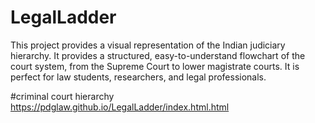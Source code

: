 # LegalLadder
This project provides a visual representation of the Indian judiciary hierarchy. It provides a structured, easy-to-understand flowchart of the court system, from the Supreme Court to lower magistrate courts. It is perfect for law students, researchers, and legal professionals.

#criminal court hierarchy
https://pdglaw.github.io/LegalLadder/index.html.html
